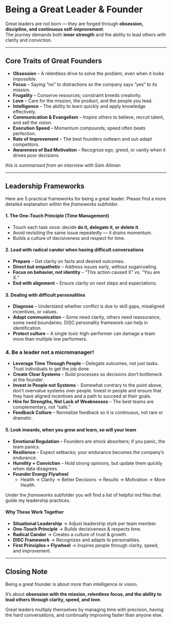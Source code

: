 # Being a Great Leader & Founder

Great leaders are not born — they are forged through **obsession, discipline, and continuous self-improvement**.  
The journey demands both **inner strength** and the ability to lead others with clarity and conviction.

---

## Core Traits of Great Founders

- **Obsession** – A relentless drive to solve the problem, even when it looks impossible.
- **Focus** – Saying “no” to distractions so the company says “yes” to its mission.
- **Frugality** – Conserve resources; constraint breeds creativity.
- **Love** – Care for the mission, the product, and the people you lead.
- **Intelligence** – The ability to learn quickly and apply knowledge effectively.
- **Communication & Evangelism** – Inspire others to believe, recruit talent, and sell the vision.
- **Execution Speed** – Momentum compounds; speed often beats perfection.
- **Rate of Improvement** – The best founders outlearn and out-adapt competitors.
- **Awareness of Bad Motivation** – Recognize ego, greed, or vanity when it drives poor decisions.

_this is summarised from an interview with Sam Altman_

---

## Leadership Frameworks

Here are 5 practical frameworks for being a great leader. Please find a more detailed explanation within the _frameworks_ subfolder.

#### 1. The One-Touch Principle (Time Management)

- Touch each task once: decide **do it, delegate it, or delete it**.
- Avoid revisiting the same issue repeatedly — it drains momentum.
- Builds a culture of decisiveness and respect for time.

#### 2. Lead with radical candor when having difficult conversations

- **Prepare** – Get clarity on facts and desired outcomes.
- **Direct but empathetic** – Address issues early, without sugarcoating.
- **Focus on behavior, not identity** – “This action caused X” vs. “You are X.”
- **End with alignment** – Ensure clarity on next steps and expectations.

#### 3. Dealing with difficult personalities

- **Diagnose** – Understand whether conflict is due to skill gaps, misaligned incentives, or values.
- **Adapt communication** – Some need clarity, others need reassurance, some need boundaries. DISC personality framework can help in identification.
- **Protect culture** – A single toxic high-performer can damage a team more than multiple low performers.

### 4. Be a leader not a micromanager!

- **Leverage Time Through People** – Delegate outcomes, not just tasks. Trust individuals to get the job done.
- **Create Clear Systems** – Build processes so decisions don’t bottleneck at the founder.
- **Invest in People not Systems** - Somewhat contrary to the point above, don't overvalue systems over people. Invest in people and ensure that they have aligned incentives and a path to succeed at their goals.
- **Hire for Strengths, Not Lack of Weaknesses** – The best teams are complementary, not “safe.”
- **Feedback Culture** – Normalize feedback so it is continuous, not rare or dramatic.

#### 5. Look inwards, when you grow and learn, so will your team

- **Emotional Regulation** – Founders are shock absorbers; if you panic, the team panics.
- **Resilience** – Expect setbacks; your endurance becomes the company’s endurance.
- **Humility + Conviction** – Hold strong opinions, but update them quickly when data disagrees.
- **Founder Energy Flywheel**
  - Health → Clarity → Better Decisions → Results → Motivation → More Health.

Under the _frameworks_ subfolder you will find a list of helpful md files that guide my leadership practices.

#### Why These Work Together

- **Situational Leadership** → Adjust leadership style per team member.
- **One-Touch Principle** → Builds decisiveness & respects time.
- **Radical Candor** → Creates a culture of trust & growth.
- **DISC Framework** → Recognizes and adapts to personalities.
- **First Principles + Flywheel** → Inspires people through clarity, speed, and improvement.

---

## Closing Note

Being a great founder is about more than intelligence or vision.

It’s about **obsession with the mission, relentless focus, and the ability to lead others through clarity, speed, and love**.

Great leaders multiply themselves by managing time with precision, having the hard conversations, and continually improving faster than anyone else.

